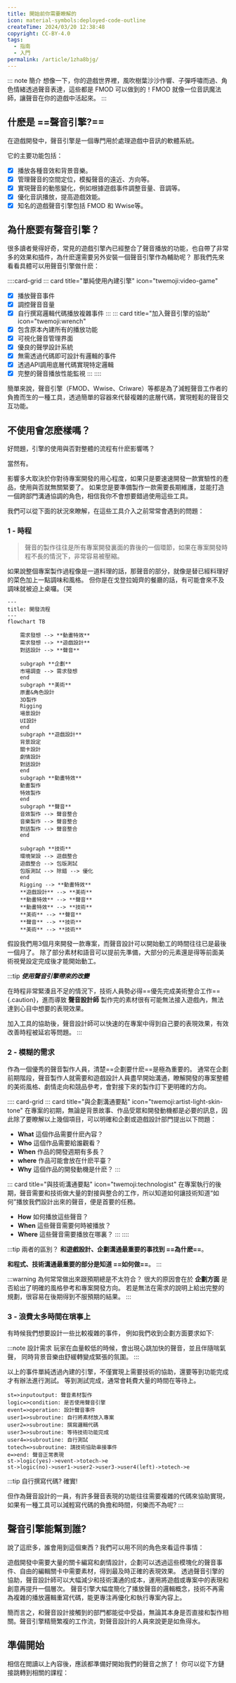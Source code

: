 ```yaml
---
title: 開始前你需要瞭解的
icon: material-symbols:deployed-code-outline
createTime: 2024/03/20 12:38:48
copyright: CC-BY-4.0
tags:
  - 指南
  - 入門
permalink: /article/1zha8bjg/
---
```


::: note 簡介
想像一下，你的遊戲世界裡，風吹樹葉沙沙作響、子彈呼嘯而過、角色情緒透過聲音表達，這些都是 FMOD 可以做到的！FMOD 就像一位音訊魔法師，讓聲音在你的遊戲中活起來。
:::

## 什麽是 ==**聲音引擎?**==

在遊戲開發中，聲音引擎是一個專門用於處理遊戲中音訊的軟體系統。

它的主要功能包括：
- [x] 播放各種音效和背景音樂。
- [x] 管理聲音的空間定位，模擬聲音的遠近、方向等。
- [x] 實現聲音的動態變化，例如根據遊戲事件調整音量、音調等。
- [x] 優化音訊播放，提高遊戲效能。
- [x] 知名的遊戲聲音引擎包括 FMOD 和 Wwise等。

## **為什麽要有聲音引擎？**

很多讀者覺得好奇，常見的遊戲引擎內已經整合了聲音播放的功能，也自帶了非常多的效果和插件，為什麽還需要另外安裝一個聲音引擎作為輔助呢？
那我們先來看看具體可以用聲音引擎做什麽：

::::card-grid
::: card title="單純使用內建引擎" icon="twemoji:video-game"
 - [x] 播放聲音事件
 - [x] 調控聲音音量
 - [x] 自行撰寫邏輯代碼播放複雜事件
:::
::: card title="加入聲音引擎的協助" icon="twemoji:wrench"
 - [x] 包含原本內建所有的播放功能
 - [x] 可視化聲音管理界面
 - [x] 優良的聲學設計系統
 - [x] 無需透過代碼即可設計有邏輯的事件
 - [x] 透過API調用底層代碼實現特定邏輯
 - [x] 完整的聲音播放性能監視
:::
::::

簡單來說，聲音引擎（FMOD、Wwise、Criware）等都是為了減輕聲音工作者的負擔而生的一種工具，透過簡單的容器來代替複雜的底層代碼，實現輕鬆的聲音交互功能。

## **不使用會怎麽樣嗎？**

好問題，引擎的使用與否對整體的流程有什麽影響嗎？

當然有。

影響多大取決於你對待專案開發的用心程度，如果只是要速速開發一款實驗性的產品，使用與否就無關緊要了。
如果您是要準備製作一款需要長期維護，並能打造一個跨部門溝通協調的角色，相信我你不會想要錯過使用這些工具。

我們可以從下面的狀況來瞭解，在這些工具介入之前常常會遇到的問題：

### **1 - 時程**

> 聲音的製作往往是所有專案開發裏面的靠後的一個環節，如果在專案開發時程不長的情況下，非常容易被壓縮。

如果說整個專案製作過程像是一道料理的話，那聲音的部分，就像是替已經料理好的菜色加上一點調味和風格。
但你是在戈登拉姆齊的餐廳的話，有可能會來不及調味就被迫上桌囉。（哭

```mermaid
---
title: 開發流程
---
flowchart TB

    需求發想 --> **動畫特效**
    需求發想 --> **遊戲設計**
    對話設計 --> **聲音**
    
    subgraph **企劃**
    市場調查 --> 需求發想 
    end
    subgraph **美術**
    原畫&角色設計
    3D製作
    Rigging
    場景設計
    UI設計
    end
    subgraph **遊戲設計**
    背景設定
    關卡設計
    劇情設計
    對話設計
    end
    subgraph **動畫特效**
    動畫製作
    特效製作
    end
    subgraph **聲音**
    音效製作 --> 聲音整合
    音樂製作 --> 聲音整合
    對話製作 --> 聲音整合
    end
    
    subgraph **技術**
    環境架設 --> 遊戲整合
    遊戲整合 --> 包版測試
    包版測試 --> 除錯 --> 優化
    end
    Rigging --> **動畫特效**
    **遊戲設計** --> **美術**
    **動畫特效** --> **聲音**
    **動畫特效** --> **技術**
    **美術** --> **聲音**
    **聲音** --> **技術**
    **美術** --> **技術**

```
假設我們用3個月來開發一款專案，而聲音設計可以開始動工的時間往往已是最後一個月了。
除了部分素材和語音可以提前先準備，大部分的元素還是得等前面美術視覺設定完成後才能開始動工。

:::tip ***使用聲音引擎帶來的改變***

在時程非常緊湊且不足的情況下，技術人員勢必得==優先完成美術整合工作=={.caution}，進而導致
 **聲音設計師** 製作完的素材很有可能無法接入遊戲內，無法達到心目中想要的表現效果。

 加入工具的協助後，聲音設計師可以快速的在專案中得到自己要的表現效果，有效改善時程被延宕等問題。
:::

### **2 - 模糊的需求**

作為一個優秀的聲音製作人員，清楚==企劃要什麽==是極為重要的。
通常在企劃前期階段，聲音製作人就需要和遊戲設計人員盡早開始溝通，瞭解開發的專案整體的美術風格、劇情走向和競品參考，會對接下來的製作訂下更明確的方向。

:::: card-grid
::: card title="與企劃溝通要點" icon="twemoji:artist-light-skin-tone"
在專案的初期，無論是背景故事、作品受眾和開發動機都是必要的訊息，因此除了要瞭解以上幾個項目，可以明確和企劃或遊戲設計部門提出以下問題：
- **What** 這個作品需要什麽內容？
- **Who** 這個作品需要給誰觀看？
- **When** 作品的開發週期有多長？
- **where** 作品可能會放在什麽平臺？
- **Why** 這個作品的開發動機是什麽？
:::

::: card title="與技術溝通要點" icon="twemoji:technologist"
在專案執行的後期，聲音需要和技術做大量的對接與整合的工作，所以知道如何讓技術知道“如何”播放我們設計出來的聲音，便是首要的任務。
- **How** 如何播放這些聲音？
- **When** 這些聲音需要何時被播放？
- **Where** 這些聲音需要播放在哪裏？
:::
::::

:::tip 兩者的區別？
**和遊戲設計、企劃溝通最重要的事找到 ==為什麽==**。

**和程式、技術溝通最重要的部分是知道 ==如何做==**。
:::

:::warning 為何常常做出來跟預期總是不太符合？
很大的原因會在於 **企劃方面** 是否給出了明確的風格參考和專案開發方向。
若是無法在需求的說明上給出完整的規劃，很容易在後期得到不服預期的結果。
:::

### **3 - 浪費太多時間在瑣事上**

有時候我們想要設計一些比較複雜的事件，
例如我們收到企劃方面要求如下:

:::note 設計需求
玩家在血量較低的時候，會出現心跳加快的聲音，並且伴隨喘氣聲，
同時背景音樂由舒緩轉變成緊張的氛圍。
:::

以上的事件單純透過內建的引擎，不僅實現上需要技術的協助，還要等到功能完成才有辦法進行測試。
等到測試完成，通常會耗費大量的時間在等待上。


```flow:vue
st=>inputoutput: 聲音素材製作
logic=>condition: 是否使用聲音引擎
event=>operation: 設計聲音事件
user1=>subroutine: 自行將素材放入專案
user2=>subroutine: 撰寫邏輯代碼
user3=>subroutine: 等待技術功能完成
user4=>subroutine: 自行測試
totech=>subroutine: 請技術協助串接事件
e=>end: 聲音正常表現
st->logic(yes)->event->totech->e
st->logic(no)->user1->user2->user3->user4(left)->totech->e

```

:::tip 自行撰寫代碼?
確實!

但作為聲音設計的一員，有許多聲音表現的功能往往需要複雜的代碼來協助實現，如果有一種工具可以減輕寫代碼的負擔和時間，何樂而不為呢?
:::

## **聲音引擎能幫到誰?**
說了這麽多，誰會用到這個東西？我們可以用不同的角色來看這件事情：

<Card title="✍企劃">
  遊戲開發中需要大量的關卡編寫和劇情設計，企劃可以透過這些模塊化的聲音事件、自由的編輯關卡中需要素材，得到最及時正確的表現效果。
</Card>
<Card title="🔉聲音設計師">
  透過聲音引擎的協助，聲音設計師可以大幅減少和技術溝通的成本，運用將遊戲或專案中的表現和創意再提升一個層次。
</Card>
<Card title="👨‍💻技術與程式">
  聲音引擎大幅度簡化了播放聲音的邏輯概念，技術不再需為複雜的播放邏輯重寫代碼，能更專注再優化和執行專案內容上。
</Card>

簡而言之，和聲音設計接觸到的部門都能從中受益，無論其本身是否直接和製作相關。聲音引擎精簡繁複的工作流，對聲音設計的人員來說更是如魚得水。

## **準備開始**

相信在閲讀以上內容後，應該都準備好開始我們的聲音之旅了！
你可以從下方鏈接跳轉到相關的課程：

<CardGrid>
  <LinkCard title="FMOD" href="/" />
  <LinkCard title="Wwise" href="/" />
  <LinkCard title="CriWare" href="/" />
  <LinkCard title="Godot" href="/" />
</CardGrid>
